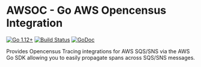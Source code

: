 # AWSOC - Go AWS Opencensus Integration

[![Go 1.12+][goversion-image]][goversion-url]
[![Build Status][circle-image]][circle-url]
[![GoDoc][godoc-image]][godoc-url]

Provides Opencensus Tracing integrations for AWS SQS/SNS via the AWS Go SDK
allowing you to easily propagate spans across SQS/SNS messages.

[circle-image]: https://circleci.com/gh/krak3n/awsoc.svg?style=shield
[circle-url]: https://circleci.com/gh/krak3n/awsoc
[godoc-image]: https://godoc.org/github.com/krak3n/awsoc?status.svg
[godoc-url]: https://godoc.org/github.com/krak3n/awsoc
[goversion-image]: https://img.shields.io/badge/Go-1.12+-00ADD8.svg
[goversion-url]: https://golang.org/
